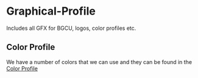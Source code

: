 # Graphical-Profile
Includes all GFX for BGCU, logos, color profiles etc.

## Color Profile
We have a number of colors that we can use and they can be found in the [Color Profile](color-profiles.md)
